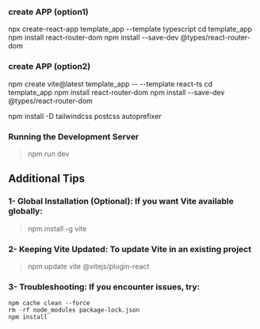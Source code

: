 ### create APP (option1)
npx create-react-app template_app --template typescript
cd template_app
npm install react-router-dom
npm install --save-dev @types/react-router-dom

### create APP (option2)
npm create vite@latest template_app -- --template react-ts
cd template_app
npm install react-router-dom
npm install --save-dev @types/react-router-dom

npm install -D tailwindcss postcss autoprefixer

### Running the Development Server
> npm run dev



## Additional Tips
### 1- Global Installation (Optional): If you want Vite available globally:
> npm install -g vite

### 2- Keeping Vite Updated: To update Vite in an existing project
> npm update vite @vitejs/plugin-react

### 3- Troubleshooting: If you encounter issues, try:
```
npm cache clean --force
rm -rf node_modules package-lock.json
npm install
```
